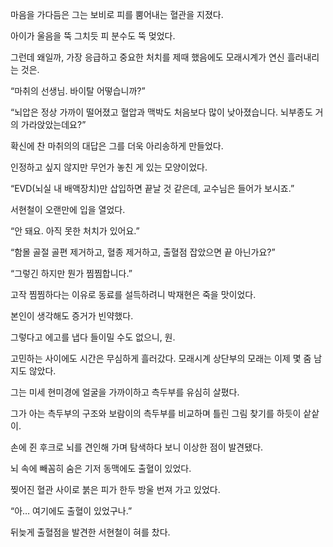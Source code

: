 마음을 가다듬은 그는 보비로 피를 뿜어내는 혈관을 지졌다.

아이가 울음을 뚝 그치듯 피 분수도 뚝 멎었다.

그런데 왜일까, 가장 응급하고 중요한 처치를 제때 했음에도 모래시계가 연신 흘러내리는 것은.

“마취의 선생님. 바이탈 어떻습니까?”

“뇌압은 정상 가까이 떨어졌고 혈압과 맥박도 처음보다 많이 낮아졌습니다. 뇌부종도 거의 가라앉았는데요?”

확신에 찬 마취의의 대답은 그를 더욱 아리송하게 만들었다.

인정하고 싶지 않지만 무언가 놓친 게 있는 모양이었다.

“EVD(뇌실 내 배액장치)만 삽입하면 끝날 것 같은데, 교수님은 들어가 보시죠.”

서현철이 오랜만에 입을 열었다.

“안 돼요. 아직 못한 처치가 있어요.”

“함몰 골절 골편 제거하고, 혈종 제거하고, 출혈점 잡았으면 끝 아닌가요?”

“그렇긴 하지만 뭔가 찜찜합니다.”

고작 찜찜하다는 이유로 동료를 설득하려니 박재현은 죽을 맛이었다.

본인이 생각해도 증거가 빈약했다.

그렇다고 에고를 냅다 들이밀 수도 없으니, 원.

고민하는 사이에도 시간은 무심하게 흘러갔다. 모래시계 상단부의 모래는 이제 몇 줌 남지도 않았다.

그는 미세 현미경에 얼굴을 가까이하고 측두부를 유심히 살폈다.

그가 아는 측두부의 구조와 보람이의 측두부를 비교하며 틀린 그림 찾기를 하듯이 샅샅이.

손에 쥔 후크로 뇌를 견인해 가며 탐색하다 보니 이상한 점이 발견됐다.

뇌 속에 빼꼼히 숨은 기저 동맥에도 출혈이 있었다.

찢어진 혈관 사이로 붉은 피가 한두 방울 번져 가고 있었다.

“아… 여기에도 출혈이 있었구나.”

뒤늦게 출혈점을 발견한 서현철이 혀를 찼다.